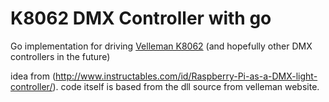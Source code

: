 # K8062 DMX Controller with go

Go implementation for driving [Velleman K8062](http://www.velleman.eu/products/view/?country=nl&lang=en&id=353412) (and hopefully other DMX controllers in the future)

idea from (http://www.instructables.com/id/Raspberry-Pi-as-a-DMX-light-controller/). code itself is based from the dll source from velleman website.
